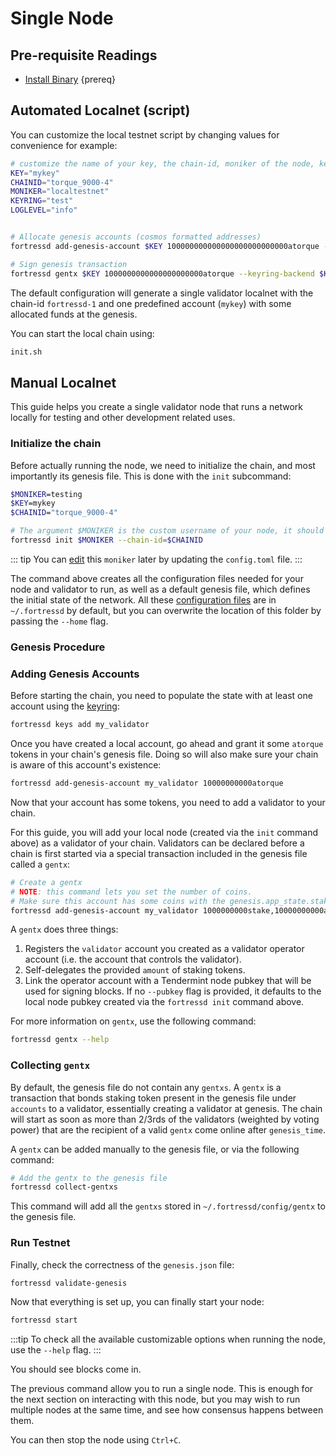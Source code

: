 <!--
order: 1
-->

# Single Node

## Pre-requisite Readings

- [Install Binary](./../../quickstart/installation)  {prereq}

## Automated Localnet (script)

You can customize the local testnet script by changing values for convenience for example:

```bash
# customize the name of your key, the chain-id, moniker of the node, keyring backend, and log level
KEY="mykey"
CHAINID="torque_9000-4"
MONIKER="localtestnet"
KEYRING="test"
LOGLEVEL="info"


# Allocate genesis accounts (cosmos formatted addresses)
fortressd add-genesis-account $KEY 100000000000000000000000000atorque --keyring-backend $KEYRING

# Sign genesis transaction
fortressd gentx $KEY 1000000000000000000000atorque --keyring-backend $KEYRING --chain-id $CHAINID
```

The default configuration will generate a single validator localnet with the chain-id
`fortressd-1` and one predefined account (`mykey`) with some allocated funds at the genesis.

You can start the local chain using:

```bash
init.sh
```

## Manual Localnet

This guide helps you create a single validator node that runs a network locally for testing and other development related uses.

### Initialize the chain

Before actually running the node, we need to initialize the chain, and most importantly its genesis file. This is done with the `init` subcommand:

```bash
$MONIKER=testing
$KEY=mykey
$CHAINID="torque_9000-4"

# The argument $MONIKER is the custom username of your node, it should be human-readable.
fortressd init $MONIKER --chain-id=$CHAINID
```

::: tip
You can [edit](./../../quickstart/binary.md#configuring-the-node) this `moniker` later by updating the `config.toml` file.
:::

The command above creates all the configuration files needed for your node and validator to run, as well as a default genesis file, which defines the initial state of the network. All these [configuration files](./../../quickstart/binary.md#configuring-the-node) are in `~/.fortressd` by default, but you can overwrite the location of this folder by passing the `--home` flag.

### Genesis Procedure

### Adding Genesis Accounts

Before starting the chain, you need to populate the state with at least one account using the [keyring](./../keys-wallets/keyring.md#add-keys):

```bash
fortressd keys add my_validator
```

Once you have created a local account, go ahead and grant it some `atorque` tokens in your chain's genesis file. Doing so will also make sure your chain is aware of this account's existence:

```bash
fortressd add-genesis-account my_validator 10000000000atorque
```

Now that your account has some tokens, you need to add a validator to your chain.

 For this guide, you will add your local node (created via the `init` command above) as a validator of your chain. Validators can be declared before a chain is first started via a special transaction included in the genesis file called a `gentx`:

```bash
# Create a gentx
# NOTE: this command lets you set the number of coins. 
# Make sure this account has some coins with the genesis.app_state.staking.params.bond_denom denom
fortressd add-genesis-account my_validator 1000000000stake,10000000000atorque
```

A `gentx` does three things:

1. Registers the `validator` account you created as a validator operator account (i.e. the account that controls the validator).
2. Self-delegates the provided `amount` of staking tokens.
3. Link the operator account with a Tendermint node pubkey that will be used for signing blocks. If no `--pubkey` flag is provided, it defaults to the local node pubkey created via the `fortressd init` command above.

For more information on `gentx`, use the following command:

```bash
fortressd gentx --help
```

### Collecting `gentx`

By default, the genesis file do not contain any `gentxs`. A `gentx` is a transaction that bonds
staking token present in the genesis file under `accounts` to a validator, essentially creating a
validator at genesis. The chain will start as soon as more than 2/3rds of the validators (weighted
by voting power) that are the recipient of a valid `gentx` come online after `genesis_time`.

A `gentx` can be added manually to the genesis file, or via the following command:

```bash
# Add the gentx to the genesis file
fortressd collect-gentxs
```

This command will add all the `gentxs` stored in `~/.fortressd/config/gentx` to the genesis file.

### Run Testnet

Finally, check the correctness of the `genesis.json` file:

```bash
fortressd validate-genesis
```

Now that everything is set up, you can finally start your node:

```bash
fortressd start
```

:::tip
To check all the available customizable options when running the node, use the `--help` flag.
:::

You should see blocks come in.

The previous command allow you to run a single node. This is enough for the next section on interacting with this node, but you may wish to run multiple nodes at the same time, and see how consensus happens between them.

You can then stop the node using `Ctrl+C`.
